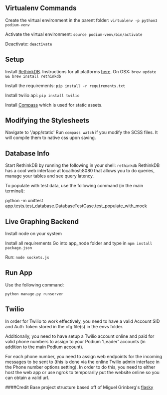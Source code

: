 ## Virtualenv Commands
Create the virtual environment in the parent folder:
`virtualenv -p python3 podium-venv`

Activate the virtual environment:
`source podium-venv/bin/activate`

Deactivate:
`deactivate`

## Setup
Install [RethinkDB](http://rethinkdb.com/). Instructions for all platforms [here](http://rethinkdb.com/docs/install/). On OSX:
`brew update && brew install rethinkdb`

Install the requirements:
`pip install -r requirements.txt`

Install twilio api:
`pip install twilio`

Install [Compass](http://compass-style.org/install/) which is used for static assets. 

## Modifying the Stylesheets
Navigate to '/app/static'
Run `compass watch` if you modify the SCSS files. It will compile them to native css upon saving.

## Database Info
Start RethinkDB by running the following in your shell:
`rethinkdb`
RethinkDB has a cool web interface at localhost:8080 that allows you to do queries, manage your tables and see query latency.

To populate with test data, use the following command (in the main terminal):

python -m unittest app.tests.test_database.DatabaseTestCase.test_populate_with_mock

## Live Graphing Backend

Install node on your system

Install all requirements
  Go into app_node folder and type in `npm install package.json`
  
Run:
  `node sockets.js`

## Run App

Use the following command:

  `python manage.py runserver`

## Twilio

In order for Twilio to work effectively, you need to have a valid Account SID and Auth Token stored in the cfg file(s) in the envs folder.  

Additionally, you need to have setup a Twilio account online and paid for valid phone numbers to assign to your Podium 'Leader' accounts (in addition to the main Podium account).

For each phone number, you need to assign web endpoints for the incoming messages to be sent to (this is done via the online Twilio admin interface in the Phone number options setting).  In order to do this, you need to either host the web app or use ngrok to temporarily put the website online so you can obtain a valid url.

####Credit
Base project structure based off of Miguel Grinberg's [flasky](https://github.com/miguelgrinberg/flasky)
